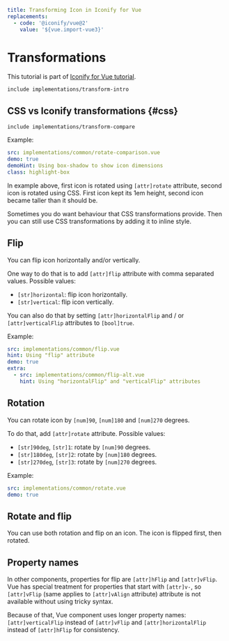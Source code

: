 ```yaml
title: Transforming Icon in Iconify for Vue
replacements:
  - code: '@iconify/vue@2'
    value: '${vue.import-vue3}'
```

# Transformations

This tutorial is part of [Iconify for Vue tutorial](./index.md).

`include implementations/transform-intro`

## CSS vs Iconify transformations {#css}

`include implementations/transform-compare`

Example:

```yaml
src: implementations/common/rotate-comparison.vue
demo: true
demoHint: Using box-shadow to show icon dimensions
class: highlight-box
```

In example above, first icon is rotated using `[attr]rotate` attribute, second icon is rotated using CSS. First icon kept its 1em height, second icon became taller than it should be.

Sometimes you do want behaviour that CSS transformations provide. Then you can still use CSS transformations by adding it to inline style.

## Flip

You can flip icon horizontally and/or vertically.

One way to do that is to add `[attr]flip` attribute with comma separated values. Possible values:

- `[str]horizontal`: flip icon horizontally.
- `[str]vertical`: flip icon vertically.

You can also do that by setting `[attr]horizontalFlip` and / or `[attr]verticalFlip` attributes to `[bool]true`.

Example:

```yaml
src: implementations/common/flip.vue
hint: Using "flip" attribute
demo: true
extra:
  - src: implementations/common/flip-alt.vue
    hint: Using "horizontalFlip" and "verticalFlip" attributes
```

## Rotation

You can rotate icon by `[num]90`, `[num]180` and `[num]270` degrees.

To do that, add `[attr]rotate` attribute. Possible values:

- `[str]90deg`, `[str]1`: rotate by `[num]90` degrees.
- `[str]180deg`, `[str]2`: rotate by `[num]180` degrees.
- `[str]270deg`, `[str]3`: rotate by `[num]270` degrees.

Example:

```yaml
src: implementations/common/rotate.vue
demo: true
```

## Rotate and flip

You can use both rotation and flip on an icon. The icon is flipped first, then rotated.

## Property names

In other components, properties for flip are `[attr]hFlip` and `[attr]vFlip`. Vue has special treatment for properties that start with `[attr]v-`, so `[attr]vFlip` (same applies to `[attr]vAlign` attribute) attribute is not available without using tricky syntax.

Because of that, Vue component uses longer property names: `[attr]verticalFlip` instead of `[attr]vFlip` and `[attr]horizontalFlip` instead of `[attr]hFlip` for consistency.

